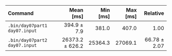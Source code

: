 | Command | Mean [ms] | Min [ms] | Max [ms] | Relative |
|:---|---:|---:|---:|---:|
| `.bin/day07part1 day07.input` | 394.9 ± 7.9 | 381.0 | 407.0 | 1.00 |
| `.bin/day07part2 day07.input` | 26373.2 ± 626.2 | 25364.3 | 27069.1 | 66.78 ± 2.07 |

